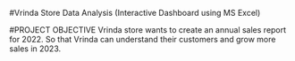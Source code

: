 #Vrinda Store Data Analysis (Interactive Dashboard using MS Excel)

#PROJECT OBJECTIVE
Vrinda store wants to create an annual sales report for 2022. So that Vrinda can understand their customers and grow more sales in 2023.
